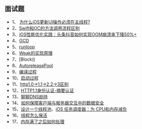 

## 面试题

* 1、 [为什么iOS更新UI操作必须在主线程?](https://778477.github.io/2017/06/19/2017-06-19-为什么iOS更新UI操作必须在主线程/)
* 2、[Swift和OC的方法调用流程区别]()
* 3、[iOS性能优化实践：头条抖音如何实现OOM崩溃率下降50%+](https://mp.weixin.qq.com/s/4-4M9E8NziAgshlwB7Sc6g)
* 4、[GCD](https://looseyi.github.io/post/notes/01-gcd/)
* 5、[runloop](https://blog.ibireme.com/2015/05/18/runloop/)
* 6、[Weak的实现原理]()
* 7、[Block()
* 8、[AutoreleasePool]()
* 9、[编译过程](https://juejin.im/post/6844904040841641998)
* 10、[启动过程](https://juejin.im/post/6844904041873408013)
* 11、[http1.0->1.1->2.2->3区别](https://www.cnblogs.com/riwang/p/12370785.html)
* 12、[HTTP1.1身份认证-摘要认证](https://blog.csdn.net/zhongshanxian/article/details/81294829)
* 13、[聊聊DNS劫持](https://www.jianshu.com/p/63a94cb46cd2)
* 14、[如何保障客户端与服务器交互中的数据安全](https://netsecurity.51cto.com/art/202002/610473.htm)
* 15、[设计一个线程池](https://www.jianshu.com/p/5bb4123e415c)、[iOS 任务调度器：为 CPU和内存减负](https://www.jianshu.com/p/f2a610c77d26)
* 16、[线程怎么保活](https://www.jianshu.com/p/2ffa6678f83d)
* 17、[内存满了之后如何处理](https://juejin.im/post/6844903550187733000)
